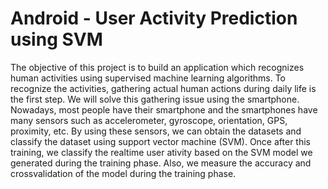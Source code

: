 # Android - User Activity Prediction using SVM 

The objective of this project is to build an application which recognizes human activities using supervised machine learning algorithms. To recognize the activities, gathering actual human actions during daily life is the first step. We will solve this gathering issue using the smartphone. Nowadays, most people have their smartphone and the smartphones have many sensors such as accelerometer, gyroscope, orientation, GPS, proximity, etc. By using these sensors, we can obtain the datasets and classify the dataset using support vector machine (SVM). Once after this training, we classify the realtime user ativity based on the SVM model we generated during the training phase. Also, we measure the accuracy and crossvalidation of the model during the training phase.
